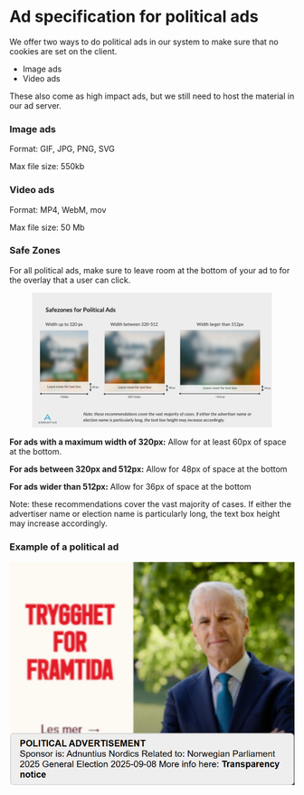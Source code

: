 # Ad specification for political ads

We offer two ways to do political ads in our system to make sure that no cookies are set on the client.

* Image ads
* Video ads

These also come as high impact ads, but we still need to host the material in our ad server.

### Image ads

Format: GIF, JPG, PNG, SVG

Max file size: 550kb

### Video ads

Format: MP4, WebM, mov

Max file size: 50 Mb



### Safe Zones

For all political ads, make sure to leave room at the bottom of your ad to for the overlay that a user can click.&#x20;

<figure><img src="../.gitbook/assets/Buyers Guide Political Advertising.png" alt=""><figcaption></figcaption></figure>

**For ads with a maximum width of 320px:** Allow for at least 60px of space at the bottom.&#x20;

**For ads between 320px and 512px:**  Allow for 48px of space at the bottom&#x20;

**For ads wider than 512px:** Allow for 36px of space at the bottom&#x20;

Note: these recommendations cover the vast majority of cases. If either the advertiser name or election name is particularly long, the text box height may increase accordingly.

### Example of a political ad

![](<../.gitbook/assets/Skjermbilde 2025-10-23 103619.png>)



